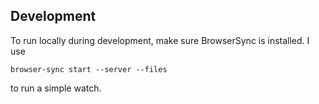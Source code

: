 ## Development

To run locally during development, make sure BrowserSync is installed. I use

`browser-sync start --server --files`

to run a simple watch.
